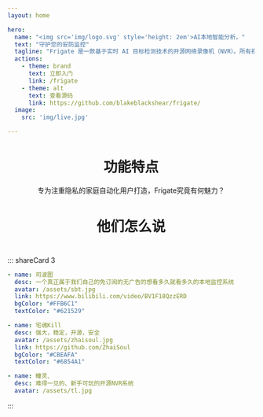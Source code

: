 ```yaml
---
layout: home

hero:
  name: "<img src='img/logo.svg' style='height: 2em'>AI本地智能分析，"
  text: "守护您的安防监控"
  tagline: "Frigate 是一款基于实时 AI 目标检测技术的开源网络录像机（NVR）。所有视频分析都在您本地设备上完成，摄像头画面全程不会上传到云端，数据安全有保障。"
  actions:
    - theme: brand
      text: 立即入门
      link: /frigate
    - theme: alt
      text: 查看源码
      link: https://github.com/blakeblackshear/frigate/
  image:
    src: 'img/live.jpg'

---
```


<div style="text-align: center; margin-bottom: 3em; margin-top: 3em">
  <h1>功能特点</h1>
  <p>专为注重隐私的家庭自动化用户打造，Frigate究竟有何魅力？</p>
</div>
<ResponsiveGrid/>

<div style="text-align: center; margin-bottom: 3em; margin-top: 3em">
  <h1>他们怎么说</h1>
</div>

::: shareCard 3

```yaml
- name: 司波图
  desc: 一个真正属于我们自己的免订阅的无广告的想看多久就看多久的本地监控系统
  avatar: /assets/sbt.jpg
  link: https://www.bilibili.com/video/BV1F18QzzERD
  bgColor: "#FFB6C1"
  textColor: "#621529"

- name: 宅魂Kill
  desc: 强大，稳定，开源，安全
  avatar: /assets/zhaisoul.jpg
  link: https://github.com/ZhaiSoul
  bgColor: "#CBEAFA"
  textColor: "#6854A1"

- name: 瞳灵、
  desc: 难得一见的、新手可玩的开源NVR系统
  avatar: /assets/tl.jpg
```

:::